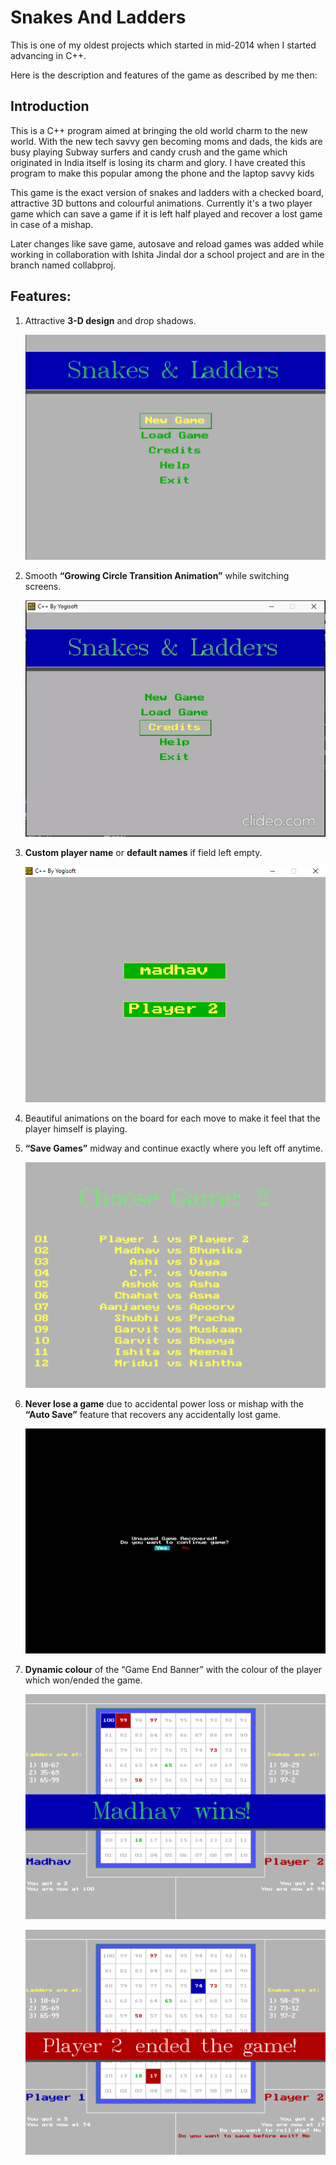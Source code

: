 # Snakes And Ladders

This is one of my oldest projects which started in mid-2014 when I started advancing in C++. 

Here is the description and features of the game as described by me then:

## Introduction

This is a C++ program aimed at bringing the old world charm to the new world. With the new tech savvy gen becoming moms and dads, the kids are busy playing Subway surfers and candy crush and the game which originated in India itself is losing its charm and glory. I have created this program to make this popular among the phone and the laptop savvy kids

This game is the exact version of snakes and ladders with a checked board, attractive 3D buttons and colourful animations. Currently it's a two player game which can save a game if it is left half played and recover a lost game in case of a mishap.

Later changes like save game, autosave and reload games was added while working in collaboration with Ishita Jindal dor a school project and are in the branch named collabproj.

## Features:

1.	Attractive **3-D design** and drop shadows.

    ![Home Page](/screenshots/homepage.png)

2.	Smooth **“Growing Circle Transition Animation”** while switching screens.

    ![Circle Animation](/screenshots/circanim.gif)
    
3.	**Custom player name** or **default names** if field left empty.

    ![Player Name](/screenshots/playername.png)

4.	Beautiful animations on the board for each move to make it feel that the player himself is playing.

5.	**“Save Games”** midway and continue exactly where you left off anytime.

    ![Load Game](/screenshots/loadgame.png)

6.	**Never lose a game** due to accidental power loss or mishap with the **“Auto Save”** feature that recovers any accidentally lost game. 

    ![Recover Game](/screenshots/recovergame.png)
    
7.	**Dynamic colour** of the “Game End Banner” with the colour of the player which won/ended the game.

    ![Win Game](/screenshots/wingame.png) 
    
    ![End Game](/screenshots/endgame.png)
